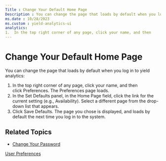 ```yaml
---
Title : Change Your Default Home Page
Description : You can change the page that loads by default when you log in to yield
ms.date : 10/28/2023
ms.custom : yield-analytics-ui
analytics:
1.  In the top right corner of any page, click your name, and then
---
```



# Change Your Default Home Page



You can change the page that loads by default when you log in to yield
analytics:

1.  In the top right corner of any page, click your name, and then
    click Preferences. The Preferences
    page loads.
2.  In the Set Defaults panel, in the Home
    Page field, click the link for the current setting
    (e.g., Availability). Select a different page from the drop-down
    list that appears.
3.  Click Save Defaults. The page you
    chose is displayed, and loads by default the next time you log in to
    the system.


## Related Topics

- <a href="change-your-password.md" class="xref">Change Your
  Password</a>







<a href="user-preferences.md" class="link">User
Preferences</a>






